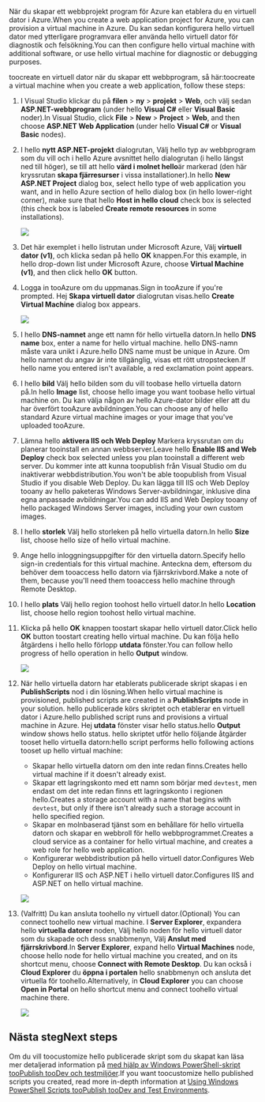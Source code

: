 

<span data-ttu-id="991f9-101">När du skapar ett webbprojekt program för Azure kan etablera du en virtuell dator i Azure.</span><span class="sxs-lookup"><span data-stu-id="991f9-101">When you create a web application project for Azure, you can provision a virtual machine in Azure.</span></span> <span data-ttu-id="991f9-102">Du kan sedan konfigurera hello virtuell dator med ytterligare programvara eller använda hello virtuell dator för diagnostik och felsökning.</span><span class="sxs-lookup"><span data-stu-id="991f9-102">You can then configure hello virtual machine with additional software, or use hello virtual machine for diagnostic or debugging purposes.</span></span>

<span data-ttu-id="991f9-103">toocreate en virtuell dator när du skapar ett webbprogram, så här:</span><span class="sxs-lookup"><span data-stu-id="991f9-103">toocreate a virtual machine when you create a web application, follow these steps:</span></span>

1. <span data-ttu-id="991f9-104">I Visual Studio klickar du på **filen** > **ny** > **projekt** > **Web**, och välj sedan **ASP.NET-webbprogram** (under hello **Visual C#** eller **Visual Basic** noder).</span><span class="sxs-lookup"><span data-stu-id="991f9-104">In Visual Studio, click **File** > **New** > **Project** > **Web**, and then choose **ASP.NET Web Application** (under hello **Visual C#** or **Visual Basic** nodes).</span></span>
2. <span data-ttu-id="991f9-105">I hello **nytt ASP.NET-projekt** dialogrutan, Välj hello typ av webbprogram som du vill och i hello Azure avsnittet hello dialogrutan (i hello längst ned till höger), se till att hello **värd i molnet hello**är markerad (den här kryssrutan **skapa fjärresurser** i vissa installationer).</span><span class="sxs-lookup"><span data-stu-id="991f9-105">In hello **New ASP.NET Project** dialog box, select hello type of web application you want, and in hello Azure section of hello dialog box (in hello lower-right corner), make sure that hello **Host in hello cloud** check box is selected (this check box is labeled **Create remote resources** in some installations).</span></span>
   
    ![][0]
3. <span data-ttu-id="991f9-106">Det här exemplet i hello listrutan under Microsoft Azure, Välj **virtuell dator (v1)**, och klicka sedan på hello **OK** knappen.</span><span class="sxs-lookup"><span data-stu-id="991f9-106">For this example, in hello drop-down list under Microsoft Azure, choose **Virtual Machine (v1)**, and then click hello **OK** button.</span></span>
4. <span data-ttu-id="991f9-107">Logga in tooAzure om du uppmanas.</span><span class="sxs-lookup"><span data-stu-id="991f9-107">Sign in tooAzure if you're prompted.</span></span> <span data-ttu-id="991f9-108">Hej **Skapa virtuell dator** dialogrutan visas.</span><span class="sxs-lookup"><span data-stu-id="991f9-108">hello **Create Virtual Machine** dialog box appears.</span></span>
   
    ![][2]
5. <span data-ttu-id="991f9-109">I hello **DNS-namnet** ange ett namn för hello virtuella datorn.</span><span class="sxs-lookup"><span data-stu-id="991f9-109">In hello **DNS name** box, enter a name for hello virtual machine.</span></span> <span data-ttu-id="991f9-110">hello DNS-namn måste vara unikt i Azure.</span><span class="sxs-lookup"><span data-stu-id="991f9-110">hello DNS name must be unique in Azure.</span></span> <span data-ttu-id="991f9-111">Om hello namnet du angav är inte tillgänglig, visas ett rött utropstecken.</span><span class="sxs-lookup"><span data-stu-id="991f9-111">If hello name you entered isn't available, a red exclamation point appears.</span></span>
6. <span data-ttu-id="991f9-112">I hello **bild** Välj hello bilden som du vill toobase hello virtuella datorn på.</span><span class="sxs-lookup"><span data-stu-id="991f9-112">In hello **Image** list, choose hello image you want toobase hello virtual machine on.</span></span> <span data-ttu-id="991f9-113">Du kan välja någon av hello Azure-dator bilder eller att du har överfört tooAzure avbildningen.</span><span class="sxs-lookup"><span data-stu-id="991f9-113">You can choose any of hello standard Azure virtual machine images or your image that you've uploaded tooAzure.</span></span>
7. <span data-ttu-id="991f9-114">Lämna hello **aktivera IIS och Web Deploy** Markera kryssrutan om du planerar tooinstall en annan webbserver.</span><span class="sxs-lookup"><span data-stu-id="991f9-114">Leave hello **Enable IIS and Web Deploy** check box selected unless you plan tooinstall a different web server.</span></span> <span data-ttu-id="991f9-115">Du kommer inte att kunna toopublish från Visual Studio om du inaktiverar webbdistribution.</span><span class="sxs-lookup"><span data-stu-id="991f9-115">You won't be able toopublish from Visual Studio if you disable Web Deploy.</span></span> <span data-ttu-id="991f9-116">Du kan lägga till IIS och Web Deploy tooany av hello paketeras Windows Server-avbildningar, inklusive dina egna anpassade avbildningar.</span><span class="sxs-lookup"><span data-stu-id="991f9-116">You can add IIS and Web Deploy tooany of hello packaged Windows Server images, including your own custom images.</span></span>
8. <span data-ttu-id="991f9-117">I hello **storlek** Välj hello storleken på hello virtuella datorn.</span><span class="sxs-lookup"><span data-stu-id="991f9-117">In hello **Size** list, choose hello size of hello virtual machine.</span></span>
9. <span data-ttu-id="991f9-118">Ange hello inloggningsuppgifter för den virtuella datorn.</span><span class="sxs-lookup"><span data-stu-id="991f9-118">Specify hello sign-in credentials for this virtual machine.</span></span> <span data-ttu-id="991f9-119">Anteckna dem, eftersom du behöver dem tooaccess hello datorn via fjärrskrivbord.</span><span class="sxs-lookup"><span data-stu-id="991f9-119">Make a note of them, because you'll need them tooaccess hello machine through Remote Desktop.</span></span>
10. <span data-ttu-id="991f9-120">I hello **plats** Välj hello region toohost hello virtuell dator.</span><span class="sxs-lookup"><span data-stu-id="991f9-120">In hello **Location** list, choose hello region toohost hello virtual machine.</span></span>
11. <span data-ttu-id="991f9-121">Klicka på hello **OK** knappen toostart skapar hello virtuell dator.</span><span class="sxs-lookup"><span data-stu-id="991f9-121">Click  hello **OK** button toostart creating hello virtual machine.</span></span> <span data-ttu-id="991f9-122">Du kan följa hello åtgärdens i hello hello förlopp **utdata** fönster.</span><span class="sxs-lookup"><span data-stu-id="991f9-122">You can follow hello progress of hello operation in hello **Output** window.</span></span>
    
    ![][3]
12. <span data-ttu-id="991f9-123">När hello virtuella datorn har etablerats publicerade skript skapas i en **PublishScripts** nod i din lösning.</span><span class="sxs-lookup"><span data-stu-id="991f9-123">When hello virtual machine is provisioned, published scripts are created in a **PublishScripts** node in your solution.</span></span> <span data-ttu-id="991f9-124">hello publicerade körs skriptet och etablerar en virtuell dator i Azure.</span><span class="sxs-lookup"><span data-stu-id="991f9-124">hello published script runs and provisions a virtual machine in Azure.</span></span> <span data-ttu-id="991f9-125">Hej **utdata** fönster visar hello status.</span><span class="sxs-lookup"><span data-stu-id="991f9-125">hello **Output** window shows hello status.</span></span> <span data-ttu-id="991f9-126">hello skriptet utför hello följande åtgärder tooset hello virtuella datorn:</span><span class="sxs-lookup"><span data-stu-id="991f9-126">hello script performs hello following actions tooset up hello virtual machine:</span></span>
    
    * <span data-ttu-id="991f9-127">Skapar hello virtuella datorn om den inte redan finns.</span><span class="sxs-lookup"><span data-stu-id="991f9-127">Creates hello virtual machine if it doesn't already exist.</span></span>
    * <span data-ttu-id="991f9-128">Skapar ett lagringskonto med ett namn som börjar med `devtest`, men endast om det inte redan finns ett lagringskonto i regionen hello.</span><span class="sxs-lookup"><span data-stu-id="991f9-128">Creates a storage account with a name that begins with `devtest`, but only if there isn't already such a storage account in hello specified region.</span></span>
    * <span data-ttu-id="991f9-129">Skapar en molnbaserad tjänst som en behållare för hello virtuella datorn och skapar en webbroll för hello webbprogrammet.</span><span class="sxs-lookup"><span data-stu-id="991f9-129">Creates a cloud service as a container for hello virtual machine, and creates a web role for hello web application.</span></span>
    * <span data-ttu-id="991f9-130">Konfigurerar webbdistribution på hello virtuell dator.</span><span class="sxs-lookup"><span data-stu-id="991f9-130">Configures Web Deploy on hello virtual machine.</span></span>
    * <span data-ttu-id="991f9-131">Konfigurerar IIS och ASP.NET i hello virtuell dator.</span><span class="sxs-lookup"><span data-stu-id="991f9-131">Configures IIS and ASP.NET on hello virtual machine.</span></span>
    
    ![][4]
13. <span data-ttu-id="991f9-132">(Valfritt) Du kan ansluta toohello ny virtuell dator.</span><span class="sxs-lookup"><span data-stu-id="991f9-132">(Optional) You can connect toohello new virtual machine.</span></span> <span data-ttu-id="991f9-133">I **Server Explorer**, expandera hello **virtuella datorer** noden, Välj hello noden för hello virtuell dator som du skapade och dess snabbmenyn, Välj **Anslut med fjärrskrivbord**.</span><span class="sxs-lookup"><span data-stu-id="991f9-133">In **Server Explorer**, expand hello **Virtual Machines** node, choose hello node for hello virtual machine you created, and on its shortcut menu, choose **Connect with Remote Desktop**.</span></span> <span data-ttu-id="991f9-134">Du kan också i **Cloud Explorer** du **öppna i portalen** hello snabbmenyn och ansluta det virtuella för toohello.</span><span class="sxs-lookup"><span data-stu-id="991f9-134">Alternatively, in **Cloud Explorer** you can choose **Open in Portal** on hello shortcut menu and connect toohello virtual machine there.</span></span>
    
    ![][5]

## <a name="next-steps"></a><span data-ttu-id="991f9-135">Nästa steg</span><span class="sxs-lookup"><span data-stu-id="991f9-135">Next steps</span></span>
<span data-ttu-id="991f9-136">Om du vill toocustomize hello publicerade skript som du skapat kan läsa mer detaljerad information på [med hjälp av Windows PowerShell-skript tooPublish tooDev och testmiljöer](http://msdn.microsoft.com/library/dn642480.aspx).</span><span class="sxs-lookup"><span data-stu-id="991f9-136">If you want toocustomize hello published scripts you created, read more in-depth information at [Using Windows PowerShell Scripts tooPublish tooDev and Test Environments](http://msdn.microsoft.com/library/dn642480.aspx).</span></span>

[0]: ./media/virtual-machines-common-classic-web-app-visual-studio/CreateVM_NewProject.PNG
[1]: ./media/dotnet-visual-studio-create-virtual-machine/CreateVM_SignIn.PNG
[2]: ./media/virtual-machines-common-classic-web-app-visual-studio/CreateVM_CreateVM.PNG
[3]: ./media/virtual-machines-common-classic-web-app-visual-studio/CreateVM_Provisioning.png
[4]: ./media/virtual-machines-common-classic-web-app-visual-studio/CreateVM_SolutionExplorer.png
[5]: ./media/virtual-machines-common-classic-web-app-visual-studio/VS_Create_VM_Connect.png
